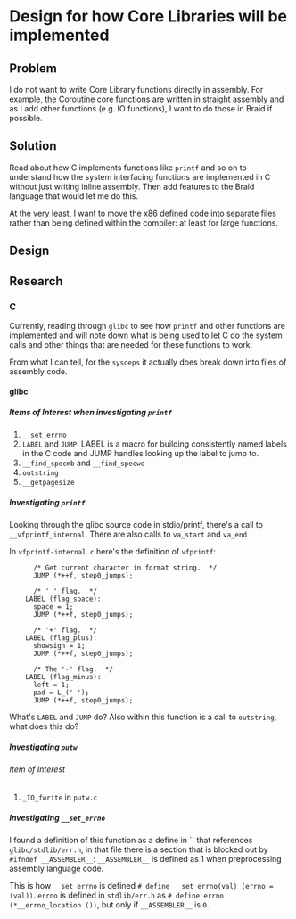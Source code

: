 # Design for how Core Libraries will be implemented
## Problem
I do not want to write Core Library functions directly in assembly. For example,
the Coroutine core functions are written in straight assembly and as I add
other functions (e.g. IO functions), I want to do those in Braid if possible.

## Solution
Read about how C implements functions like `printf` and so on to understand how
the system interfacing functions are implemented in C without just writing inline
assembly. Then add features to the Braid language that would let me do this.

At the very least, I want to move the x86 defined code into separate files rather
than being defined within the compiler: at least for large functions.

## Design

## Research
### C
Currently, reading through `glibc` to see how `printf` and other functions are implemented
and will note down what is being used to let C do the system calls and other things that
are needed for these functions to work.

From what I can tell, for the `sysdeps` it actually does break down into files of assembly
code.

#### glibc
##### Items of Interest when investigating `printf`
1. `__set_errno`
2. `LABEL` and `JUMP`: LABEL is a macro for building consistently named labels in the C
code and JUMP handles looking up the label to jump to.
3. `__find_specmb` and `__find_specwc`
4. `outstring`
5. `__getpagesize`


##### Investigating `printf`
Looking through the glibc source code in stdio/printf, there's a call to `__vfprintf_internal`.
There are also calls to `va_start` and `va_end`

In `vfprintf-internal.c` here's the definition of `vfprintf`:
```
      /* Get current character in format string.  */
      JUMP (*++f, step0_jumps);

      /* ' ' flag.  */
    LABEL (flag_space):
      space = 1;
      JUMP (*++f, step0_jumps);

      /* '+' flag.  */
    LABEL (flag_plus):
      showsign = 1;
      JUMP (*++f, step0_jumps);

      /* The '-' flag.  */
    LABEL (flag_minus):
      left = 1;
      pad = L_(' ');
      JUMP (*++f, step0_jumps);
```

What's `LABEL` and `JUMP` do?  Also within this function is a call to `outstring`, what does this do?

##### Investigating `putw`
###### Item of Interest
1. `_IO_fwrite` in `putw.c`


##### Investigating `__set_errno`
I found a definition of this function as a define in `` that references `glibc/stdlib/err.h`, in that
file there is a section that is blocked out by `#ifndef __ASSEMBLER__`: `__ASSEMBLER__` is defined as
1 when preprocessing assembly language code.

This is how `__set_errno` is defined `# define __set_errno(val) (errno = (val))`.  `errno` is defined
in `stdlib/err.h` as `# define errno (*__errno_location ())`, but only if `__ASSEMBLER__` is `0`.